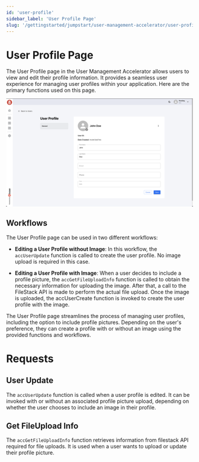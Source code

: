 ```yaml
---
id: 'user-profile'
sidebar_label: 'User Profile Page'
slug: '/gettingstarted/jumpstart/user-management-accelerator/user-profile'
---
```

# User Profile Page

The User Profile page in the User Management Accelerator allows users to view and edit their profile information. It provides a seamless user experience for managing user profiles within your application. Here are the primary functions used on this page.

![User Profile Page](../_images/userProfilePage.png)

## Workflows

The User Profile page can be used in two different workflows:

- **Editing a User Profile without Image**: In this workflow, the `accUserUpdate` function is called to create the user profile. No image upload is required in this case.

- **Editing a User Profile with Image**: When a user decides to include a profile picture, the `accGetFileUploadInfo` function is called to obtain the necessary information for uploading the image. After that, a call to the FileStack API is made to perform the actual file upload. Once the image is uploaded, the accUserCreate function is invoked to create the user profile with the image.

The User Profile page streamlines the process of managing user profiles, including the option to include profile pictures. Depending on the user's preference, they can create a profile with or without an image using the provided functions and workflows.

# Requests

## User Update

The `accUserUpdate` function is called when a user profile is edited. It can be invoked with or without an associated profile picture upload, depending on whether the user chooses to include an image in their profile.

## Get FileUpload Info

The `accGetFileUploadInfo` function retrieves information from filestack API required for file uploads. It is used when a user wants to upload or update their profile picture.




